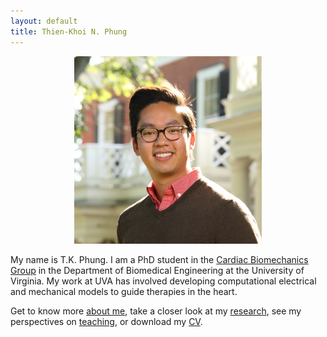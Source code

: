 ```yaml
---
layout: default
title: Thien-Khoi N. Phung
---
```


<center><img src="/assets/img/headshot.jpg" width="300" height="300"></center>

My name is T.K. Phung. I am a PhD student in the [Cardiac Biomechanics Group](http://www.bme.virginia.edu/holmes/) in the Department of Biomedical Engineering at the University of Virginia. My work at UVA has involved developing computational electrical and mechanical models to guide therapies in the heart.

Get to know more [about me](/about_me.html), take a closer look at my [research](/research.html), see my perspectives on [teaching](/teaching.html), or download my [CV](/assets/docs/CAWeller_CV.pdf).
